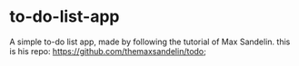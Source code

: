 # to-do-list-app

A simple to-do list app, made by following the tutorial of Max Sandelin.
this is his repo: https://github.com/themaxsandelin/todo;
